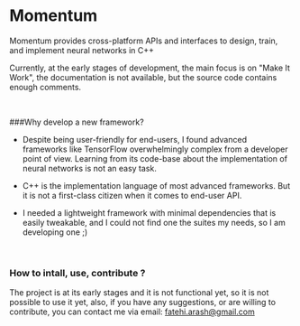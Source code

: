# Momentum

Momentum provides cross-platform APIs and interfaces to design, train, and implement neural networks in C++


Currently, at the early stages of development, the main focus is on "Make It Work", the documentation is not available, but the source code contains enough comments. 

<br>

###Why develop a new framework?
* Despite being user-friendly for end-users, I found advanced frameworks like TensorFlow overwhelmingly complex from a developer point of view. Learning from its code-base about the implementation of neural networks is not an easy task.

* C++ is the implementation language of most advanced frameworks. But it is not a first-class citizen when it comes to end-user API.

* I needed a lightweight framework with minimal dependencies that is easily tweakable, and I could not find one the suites my needs, so I am developing one ;)

<br>


### How to intall, use, contribute ?

The project is at its early stages and it is not functional yet, so it is not possible to use it yet, also, if you have any suggestions, or are willing to contribute, you can contact me via email: fatehi.arash@gmail.com